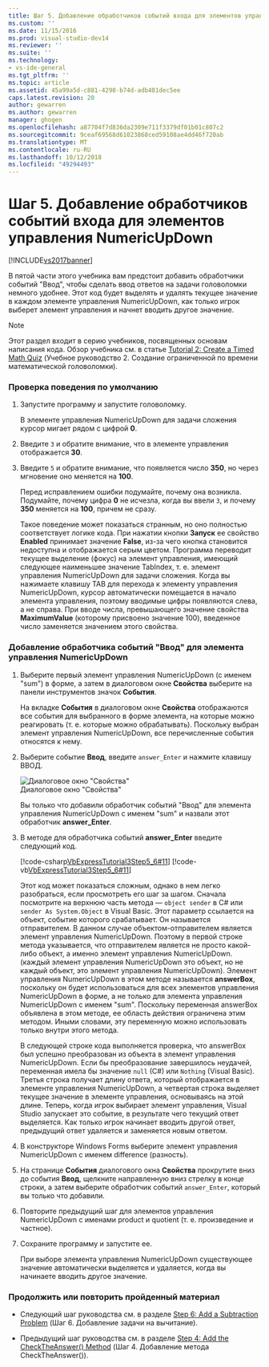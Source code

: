 ```yaml
---
title: Шаг 5. Добавление обработчиков событий входа для элементов управления NumericUpDown | Документы Майкрософт
ms.custom: ''
ms.date: 11/15/2016
ms.prod: visual-studio-dev14
ms.reviewer: ''
ms.suite: ''
ms.technology:
- vs-ide-general
ms.tgt_pltfrm: ''
ms.topic: article
ms.assetid: 45a99a5d-c881-4298-b74d-adb481dec5ee
caps.latest.revision: 20
author: gewarren
ms.author: gewarren
manager: ghogen
ms.openlocfilehash: a87704f7d836da2309e711f3379df01b01c807c2
ms.sourcegitcommit: 9ceaf69568d61023868ced59108ae4dd46f720ab
ms.translationtype: MT
ms.contentlocale: ru-RU
ms.lasthandoff: 10/12/2018
ms.locfileid: "49294493"
---
```

# <a name="step-5-add-enter-event-handlers-for-the-numericupdown-controls"></a>Шаг 5. Добавление обработчиков событий входа для элементов управления NumericUpDown
[!INCLUDE[vs2017banner](../includes/vs2017banner.md)]

В пятой части этого учебника вам предстоит добавить обработчики событий "Ввод", чтобы сделать ввод ответов на задачи головоломки немного удобнее. Этот код будет выделять и удалять текущее значение в каждом элементе управления NumericUpDown, как только игрок выберет элемент управления и начнет вводить другое значение.  
  
> [!NOTE]
>  Этот раздел входит в серию учебников, посвященных основам написания кода. Обзор учебника см. в статье [Tutorial 2: Create a Timed Math Quiz](../ide/tutorial-2-create-a-timed-math-quiz.md) (Учебное руководство 2. Создание ограниченной по времени математической головоломки).  
  
### <a name="to-verify-the-default-behavior"></a>Проверка поведения по умолчанию  
  
1.  Запустите программу и запустите головоломку.  
  
     В элементе управления NumericUpDown для задачи сложения курсор мигает рядом с цифрой **0**.  
  
2.  Введите `3` и обратите внимание, что в элементе управления отображается **30**.  
  
3.  Введите `5` и обратите внимание, что появляется число **350**, но через мгновение оно меняется на **100**.  
  
     Перед исправлением ошибки подумайте, почему она возникла. Подумайте, почему цифра **0** не исчезла, когда вы ввели `3`, и почему **350** меняется на **100**, причем не сразу.  
  
     Такое поведение может показаться странным, но оно полностью соответствует логике кода. При нажатии кнопки **Запуск** ее свойство **Enabled** принимает значение **False**, из-за чего кнопка становится недоступна и отображается серым цветом. Программа переводит текущее выделение (фокус) на элемент управления, имеющий следующее наименьшее значение TabIndex, т. е. элемент управления NumericUpDown для задачи сложения. Когда вы нажимаете клавишу TAB для перехода к элементу управления NumericUpDown, курсор автоматически помещается в начало элемента управления, поэтому вводимые цифры появляются слева, а не справа. При вводе числа, превышающего значение свойства **MaximumValue** (которому присвоено значение 100), введенное число заменяется значением этого свойства.  
  
### <a name="to-add-an-enter-event-handler-for-a-numericupdown-control"></a>Добавление обработчика событий "Ввод" для элемента управления NumericUpDown  
  
1.  Выберите первый элемент управления NumericUpDown (с именем "sum") в форме, а затем в диалоговом окне **Свойства** выберите на панели инструментов значок **События**.  
  
     На вкладке **События** в диалоговом окне **Свойства** отображаются все события для выбранного в форме элемента, на которые можно реагировать (т. е. которые можно обрабатывать). Поскольку выбран элемент управления NumericUpDown, все перечисленные события относятся к нему.  
  
2.  Выберите событие **Ввод**, введите `answer_Enter` и нажмите клавишу ВВОД.  
  
     ![Диалоговое окно "Свойства"](../ide/media/express-answerenter.png "Express_AnswerEnter")  
Диалоговое окно "Свойства"  
  
     Вы только что добавили обработчик событий "Ввод" для элемента управления NumericUpDown с именем "sum" и назвали этот обработчик **answer_Enter**.  
  
3.  В методе для обработчика событий **answer_Enter** введите следующий код.  
  
     [!code-csharp[VbExpressTutorial3Step5_6#11](../snippets/csharp/VS_Snippets_VBCSharp/vbexpresstutorial3step5_6/cs/form1.cs#11)]
     [!code-vb[VbExpressTutorial3Step5_6#11](../snippets/visualbasic/VS_Snippets_VBCSharp/vbexpresstutorial3step5_6/vb/form1.vb#11)]  
  
     Этот код может показаться сложным, однако в нем легко разобраться, если просмотреть его шаг за шагом. Сначала посмотрите на верхнюю часть метода — `object sender` в C# или `sender As System.Object` в Visual Basic. Этот параметр ссылается на объект, событие которого срабатывает. Он называется отправителем. В данном случае объектом-отправителем является элемент управления NumericUpDown. Поэтому в первой строке метода указывается, что отправителем является не просто какой-либо объект, а именно элемент управления NumericUpDown. (каждый элемент управления NumericUpDown это объект, но не каждый объект, это элемент управления NumericUpDown). Элемент управления NumericUpDown в этом методе называется **answerBox**, поскольку он будет использоваться для всех элементов управления NumericUpDown в форме, а не только для элемента управления NumericUpDown с именем "sum". Поскольку переменная answerBox объявлена в этом методе, ее область действия ограничена этим методом. Иными словами, эту переменную можно использовать только внутри этого метода.  
  
     В следующей строке кода выполняется проверка, что answerBox был успешно преобразован из объекта в элемент управления NumericUpDown. Если бы преобразование завершилось неудачей, переменная имела бы значение `null` (C#) или `Nothing` (Visual Basic). Третья строка получает длину ответа, который отображается в элементе управления NumericUpDown, а четвертая строка выделяет текущее значение в элементе управления, основываясь на этой длине. Теперь, когда игрок выбирает элемент управления, Visual Studio запускает это событие, в результате чего текущий ответ выделяется. Как только игрок начинает вводить другой ответ, предыдущий ответ удаляется и заменяется новым ответом.  
  
4.  В конструкторе Windows Forms выберите элемент управления NumericUpDown с именем difference (разность).  
  
5.  На странице **События** диалогового окна **Свойства** прокрутите вниз до события **Ввод**, щелкните направленную вниз стрелку в конце строки, а затем выберите обработчик событий `answer_Enter`, который вы только что добавили.  
  
6.  Повторите предыдущий шаг для элементов управления NumericUpDown с именами product и quotient (т. е. произведение и частное).  
  
7.  Сохраните программу и запустите ее.  
  
     При выборе элемента управления NumericUpDown существующее значение автоматически выделяется и удаляется, когда вы начинаете вводить другое значение.  
  
### <a name="to-continue-or-review"></a>Продолжить или повторить пройденный материал  
  
-   Следующий шаг руководства см. в разделе [Step 6: Add a Subtraction Problem](../ide/step-6-add-a-subtraction-problem.md) (Шаг 6. Добавление задачи на вычитание).  
  
-   Предыдущий шаг руководства см. в разделе [Step 4: Add the CheckTheAnswer() Method](../ide/step-4-add-the-checktheanswer-parens-method.md) (Шаг 4. Добавление метода CheckTheAnswer()).



